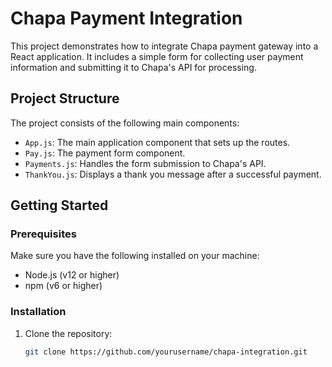 # Chapa Payment Integration

This project demonstrates how to integrate Chapa payment gateway into a React application. It includes a simple form for collecting user payment information and submitting it to Chapa's API for processing.

## Project Structure

The project consists of the following main components:

- `App.js`: The main application component that sets up the routes.
- `Pay.js`: The payment form component.
- `Payments.js`: Handles the form submission to Chapa's API.
- `ThankYou.js`: Displays a thank you message after a successful payment.

## Getting Started

### Prerequisites

Make sure you have the following installed on your machine:

- Node.js (v12 or higher)
- npm (v6 or higher)

### Installation

1. Clone the repository:
   ```sh
   git clone https://github.com/yourusername/chapa-integration.git
